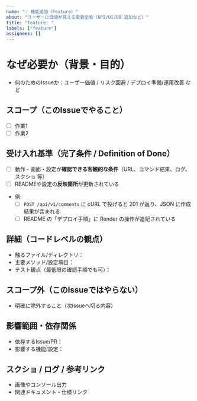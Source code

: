 ```yaml
---
name: "💡 機能追加（Feature）"
about: "ユーザーに価値が見える変更全般（API/UI/DB 追加など）"
title: "feature: "
labels: ["feature"]
assignees: []
---
```


<!--
======================== ガイド（作成後も残してOK） ========================

■ タイトルの付け方（例）
  - feat: 匿名コメントの作成APIを追加
  - chore: Render で Web サービス作成（Auto Deploy OFF）
  - docs: README に ER 図へのリンクを追加
  - fix: コメント一覧APIでN+1解消
  - refactor: CommentsController のサービス分離
  - perf: コメント取得のキャッシュを追加
  - test: Comments API のリクエストスペック追加
  - ci: GitHub Actions でRubocopを実行
  - build: Dockerfile を production 用に調整

■ ブランチ名の付け方（kebab-case）
  - feat/comments-create-endpoint
  - chore/render-web-service
  - docs/readme-erd-link
  - fix/comments-n-plus-one
  - refactor/comments-service-object
  - perf/comments-cache
  - test/comments-request-spec
  - ci/rubocop-workflow
  - build/dockerfile-prod

■ コミットメッセージ規約（Conventional Commits 推奨）
  形式:  <type>(<scope>): <summary>
  例   : feat(comments): create endpoint for anonymous post
         fix(db): add missing index for comments.book_id
         chore(ci): enable CodeQL scanning
  補足 : 本文は空行を1つ入れて詳細。フッターに Close #123 等を記載。

■ PR タイトルの付け方（Issueに対応させる）
  - [feat] 匿名コメントの作成APIを追加（Close #12）
  - [chore] Render: Web サービス作成（Auto Deploy OFF）
  - [docs] README: ER 図リンクを追加

■ 受け入れ基準（例の作り方）
  - どのURL/コマンド/ログで「できた」と判定するかを書いておく
  - スクショや cURL の返り値、Rails ログ抜粋など“客観的”な根拠を用意

■ ラベルの目安
  - feature / fix / chore / docs / perf / test / ci / build / security / infra など
ユーザーに見える振る舞いが増えた？ → feat
バグ修正？ → fix
速度/負荷のみ改善？ → perf
仕様は同じで内部整理？ → refactor
テストだけ？ → test
文書だけ？ → docs
CI定義？ → ci
ビルド/依存/パッケージ？ → build
セキュリティ目的が主？ → security
インフラ（Render/DB/監視）？ → infra
上記どれでもない雑務・運用設定 → chore
=======================================================================
-->

# なぜ必要か（背景・目的）
- 何のためのIssueか：ユーザー価値 / リスク回避 / デプロイ準備/運用改善 など

## スコープ（このIssueでやること）
- [ ] 作業1
- [ ] 作業2

## 受け入れ基準（完了条件 / Definition of Done）
- [ ] 動作・画面・設定が**確認できる客観的な条件**（URL、コマンド結果、ログ、スクショ 等）
- [ ] READMEや設定の**反映箇所**が更新されている
- 例:
  - [ ] `POST /api/v1/comments` に cURL で投げると 201 が返り、JSON に作成結果が含まれる
  - [ ] README の「デプロイ手順」に Render の操作が追記されている

## 詳細（コードレベルの観点）
- 触るファイル/ディレクトリ：
- 主要メソッド/設定項目：
- テスト観点（最低限の確認手順でも可）：

## スコープ外（このIssueではやらない）
- 明確に除外すること（次Issueへ切る内容）

## 影響範囲・依存関係
- 依存するIssue/PR：
- 影響する機能/設定：

## スクショ / ログ / 参考リンク
- 画像やコンソール出力
- 関連ドキュメント・仕様リンク

<!--
注意（テンプレの運用メモ：作成後にこのコメントは残してOK）
- タイトルは短く具体的に（例：chore: enable Dependabot）
- 関係者を @メンション（将来の自分含む）
- 作業時間の目安があれば軽く書く
-->
